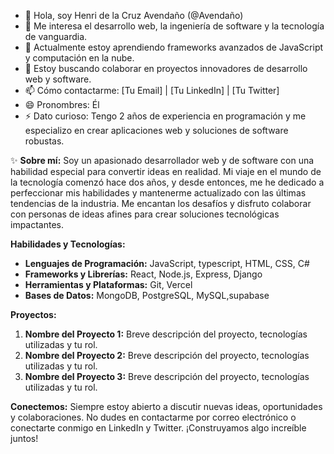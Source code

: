 - 👋 Hola, soy Henri de la Cruz Avendaño (@Avendaño)
- 👀 Me interesa el desarrollo web, la ingeniería de software y la tecnología de vanguardia.
- 🌱 Actualmente estoy aprendiendo frameworks avanzados de JavaScript y computación en la nube.
- 💞️ Estoy buscando colaborar en proyectos innovadores de desarrollo web y software.
- 📫 Cómo contactarme: [Tu Email] | [Tu LinkedIn] | [Tu Twitter]
- 😄 Pronombres: Él
- ⚡ Dato curioso: Tengo 2 años de experiencia en programación y me especializo en crear aplicaciones web y soluciones de software robustas.

✨ **Sobre mí:**
Soy un apasionado desarrollador web y de software con una habilidad especial para convertir ideas en realidad. Mi viaje en el mundo de la tecnología comenzó hace dos años, y desde entonces, me he dedicado a perfeccionar mis habilidades y mantenerme actualizado con las últimas tendencias de la industria. Me encantan los desafíos y disfruto colaborar con personas de ideas afines para crear soluciones tecnológicas impactantes.

**Habilidades y Tecnologías:**
- **Lenguajes de Programación:** JavaScript, typescript, HTML, CSS, C#
- **Frameworks y Librerías:** React, Node.js, Express, Django
- **Herramientas y Plataformas:** Git, Vercel
- **Bases de Datos:** MongoDB, PostgreSQL, MySQL,supabase

**Proyectos:**
1. **Nombre del Proyecto 1:** Breve descripción del proyecto, tecnologías utilizadas y tu rol.
2. **Nombre del Proyecto 2:** Breve descripción del proyecto, tecnologías utilizadas y tu rol.
3. **Nombre del Proyecto 3:** Breve descripción del proyecto, tecnologías utilizadas y tu rol.

**Conectemos:**
Siempre estoy abierto a discutir nuevas ideas, oportunidades y colaboraciones. No dudes en contactarme por correo electrónico o conectarte conmigo en LinkedIn y Twitter. ¡Construyamos algo increíble juntos!
